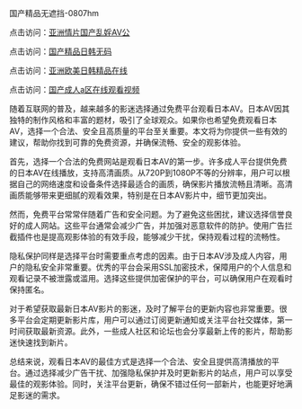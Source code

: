 国产精品无遮挡-0807hm

点击访问：<a href="https://heiliaoe8ajia.pages.dev">亚洲情片国产乱婬AV公</a>

点击访问：<a href="https://vassv.pages.dev/">国产精品日韩无码</a>

点击访问：<a href="https://tfda.pages.dev/">亚洲欧美日韩精品在线</a>

点击访问：<a href="https://rtj-3zo.pages.dev/">国产成人a区在线观看视频</a>


随着互联网的普及，越来越多的影迷选择通过免费平台观看日本AV。日本AV因其独特的制作风格和丰富的题材，吸引了全球观众。如果你也希望免费观看日本AV，选择一个合法、安全且高质量的平台至关重要。本文将为你提供一些有效的建议，帮助你找到可靠的免费资源，并确保流畅、安全的观影体验。

首先，选择一个合法的免费网站是观看日本AV的第一步。许多成人平台提供免费的日本AV在线播放，支持高清画质。从720P到1080P不等的分辨率，用户可以根据自己的网络速度和设备条件选择最适合的画质，确保影片播放流畅且清晰。高清画质能够带来更细腻的观看效果，特别是在日本AV影片中，细节更加突出。

然而，免费平台常常伴随着广告和安全问题。为了避免这些困扰，建议选择信誉良好的成人网站。这些平台通常会减少广告，并加强对恶意软件的防护。使用广告拦截插件也是提高观影体验的有效手段，能够减少干扰，保持观看过程的流畅性。

隐私保护同样是选择平台时需要重点考虑的因素。由于日本AV涉及成人内容，用户的隐私安全非常重要。优秀的平台会采用SSL加密技术，保障用户的个人信息和观看记录不被泄露或滥用。选择这些提供加密保护的平台，可以确保用户在观看时保持匿名。

对于希望获取最新日本AV影片的影迷，及时了解平台的更新内容也非常重要。很多平台会定期更新影片库，用户可以通过订阅更新通知或关注平台社交媒体，第一时间获取最新资源。此外，一些成人社区和论坛也会分享最新上传的影片，帮助影迷快速找到新片。

总结来说，观看日本AV的最佳方式是选择一个合法、安全且提供高清播放的平台。通过选择减少广告干扰、加强隐私保护并及时更新影片的站点，用户可以享受最佳的观影体验。同时，关注平台更新，确保不错过任何一部新片，也能更好地满足影迷的需求。


<span style="display:none;">[Canonical link](https://github.com/gg445219/47406 ）</span>
